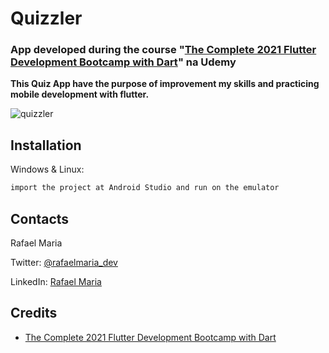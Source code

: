 # Quizzler

### App developed during the course "[The Complete 2021 Flutter Development Bootcamp with Dart](https://www.udemy.com/course/flutter-bootcamp-with-dart/)" na Udemy

**This Quiz App have the purpose of improvement my skills and practicing mobile development with flutter.**

![quizzler](https://user-images.githubusercontent.com/41276630/111695602-0afbe000-8812-11eb-8dde-41608dcb9c3f.png)


## Installation

Windows & Linux:

```sh
import the project at Android Studio and run on the emulator
```

## Contacts

Rafael Maria

Twitter: [@rafaelmaria_dev](https://twitter.com/rafaelmaria_dev)

LinkedIn: [Rafael Maria](https://www.linkedin.com/in/rafaelsmaria)

## Credits

* [The Complete 2021 Flutter Development Bootcamp with Dart](https://www.udemy.com/course/flutter-bootcamp-with-dart/)
